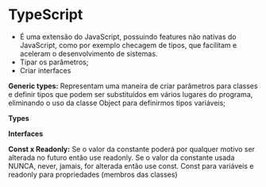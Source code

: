 # TypeScript
- É uma extensão do JavaScript, possuindo features não nativas do JavaScript, como por exemplo checagem de tipos, que facilitam e aceleram o desenvolvimento de sistemas.
- Tipar os parâmetros;
- Criar interfaces

**Generic types:** Representam uma maneira de criar parâmetros para classes e definir tipos que podem ser substituídos em vários lugares do programa, eliminando o uso da classe Object para definirmos tipos variáveis;

**Types** 

**Interfaces** 

**Const x Readonly:** Se o valor da constante poderá por qualquer motivo ser alterada no futuro então use readonly. Se o valor da constante usada NUNCA, never, jamais, for alterada então use const. Const para variáveis e readonly para propriedades (membros das classes)